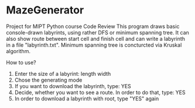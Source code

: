 # MazeGenerator
Project for MIPT Python course Code Review
This program draws basic console-drawn labyrints, using rather DFS or minimum spanning tree.
It can also show route between start cell and finish cell and can write a labyrinth in a file "labyrinth.txt".
Minimum spanning tree is concturcted via Kruskal algorithm.

How to use?
1. Enter the size of a labyrint:
   length 
   width
2. Chose the generating mode
3. If you want to download the labyrinth, type:
   YES
4. Decide, whether you want to see a route. In order to do that, type:
   YES
5. In order to download a labyrinth with root, type "YES" again
